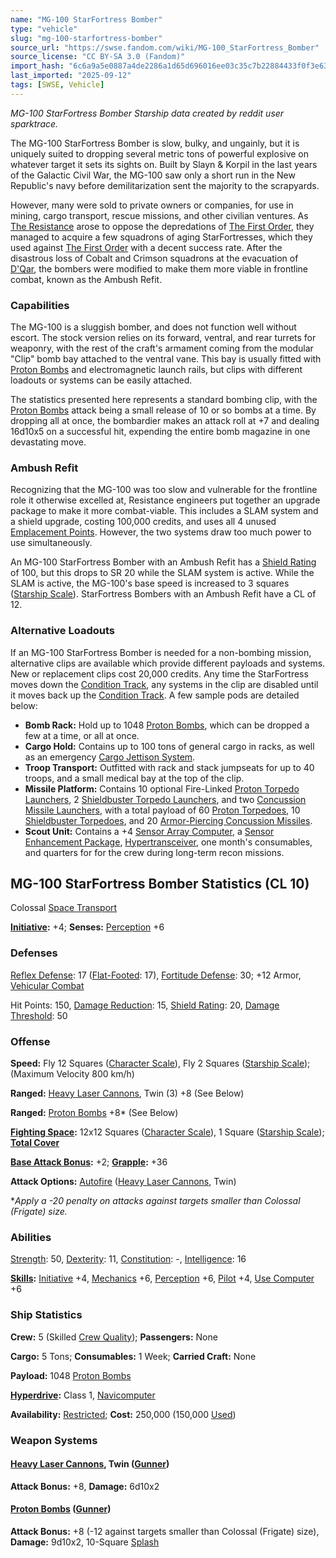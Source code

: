 ```yaml
---
name: "MG-100 StarFortress Bomber"
type: "vehicle"
slug: "mg-100-starfortress-bomber"
source_url: "https://swse.fandom.com/wiki/MG-100_StarFortress_Bomber"
source_license: "CC BY-SA 3.0 (Fandom)"
import_hash: "6c6a9a5e0887a4de2286a1d65d696016ee03c35c7b22884433f0f3e63ab8917d"
last_imported: "2025-09-12"
tags: [SWSE, Vehicle]
---
```

*MG-100 StarFortress Bomber Starship data created by reddit user sparktrace.*

The MG-100 StarFortress Bomber is slow, bulky, and ungainly, but it is uniquely suited to dropping several metric tons of powerful explosive on whatever target it sets its sights on. Built by Slayn & Korpil in the last years of the Galactic Civil War, the MG-100 saw only a short run in the New Republic's navy before demilitarization sent the majority to the scrapyards.

However, many were sold to private owners or companies, for use in mining, cargo transport, rescue missions, and other civilian ventures. As [The Resistance](https://swse.fandom.com/wiki/The_Resistance) arose to oppose the depredations of [The First Order](https://swse.fandom.com/wiki/The_First_Order), they managed to acquire a few squadrons of aging StarFortresses, which they used against [The First Order](https://swse.fandom.com/wiki/The_First_Order) with a decent success rate. After the disastrous loss of Cobalt and Crimson squadrons at the evacuation of [D'Qar](https://swse.fandom.com/wiki/D'Qar), the bombers were modified to make them more viable in frontline combat, known as the Ambush Refit.

### Capabilities
The MG-100 is a sluggish bomber, and does not function well without escort. The stock version relies on its forward, ventral, and rear turrets for weaponry, with the rest of the craft's armament coming from the modular "Clip" bomb bay attached to the ventral vane. This bay is usually fitted with [Proton Bombs](https://swse.fandom.com/wiki/Proton_Bombs) and electromagnetic launch rails, but clips with different loadouts or systems can be easily attached.

The statistics presented here represents a standard bombing clip, with the [Proton Bombs](https://swse.fandom.com/wiki/Proton_Bombs) attack being a small release of 10 or so bombs at a time. By dropping all at once, the bombardier makes an attack roll at +7 and dealing 16d10x5 on a successful hit, expending the entire bomb magazine in one devastating move.

### Ambush Refit
Recognizing that the MG-100 was too slow and vulnerable for the frontline role it otherwise excelled at, Resistance engineers put together an upgrade package to make it more combat-viable. This includes a SLAM system and a shield upgrade, costing 100,000 credits, and uses all 4 unused [Emplacement Points](https://swse.fandom.com/wiki/Emplacement_Points). However, the two systems draw too much power to use simultaneously.

An MG-100 StarFortress Bomber with an Ambush Refit has a [Shield Rating](https://swse.fandom.com/wiki/Shield_Rating) of 100, but this drops to SR 20 while the SLAM system is active. While the SLAM is active, the MG-100's base speed is increased to 3 squares ([Starship Scale](https://swse.fandom.com/wiki/Starship_Scale)). StarFortress Bombers with an Ambush Refit have a CL of 12.

### Alternative Loadouts
If an MG-100 StarFortress Bomber is needed for a non-bombing mission, alternative clips are available which provide different payloads and systems. New or replacement clips cost 20,000 credits. Any time the StarFortress moves down the [Condition Track](https://swse.fandom.com/wiki/Condition_Track), any systems in the clip are disabled until it moves back up the [Condition Track](https://swse.fandom.com/wiki/Condition_Track). A few sample pods are detailed below:

- **Bomb Rack:** Hold up to 1048 [Proton Bombs](https://swse.fandom.com/wiki/Proton_Bombs), which can be dropped a few at a time, or all at once.
- **Cargo Hold:** Contains up to 100 tons of general cargo in racks, as well as an emergency [Cargo Jettison System](https://swse.fandom.com/wiki/Cargo_Jettison_System).
- **Troop Transport:** Outfitted with rack and stack jumpseats for up to 40 troops, and a small medical bay at the top of the clip.
- **Missile Platform:** Contains 10 optional Fire-Linked [Proton Torpedo Launchers](https://swse.fandom.com/wiki/Proton_Torpedo_Launchers), 2 [Shieldbuster Torpedo Launchers](https://swse.fandom.com/wiki/Shieldbuster_Torpedo_Launchers), and two [Concussion Missile Launchers](https://swse.fandom.com/wiki/Concussion_Missile_Launchers), with a total payload of 60 [Proton Torpedoes](https://swse.fandom.com/wiki/Proton_Torpedoes), 10 [Shieldbuster Torpedoes](https://swse.fandom.com/wiki/Shieldbuster_Torpedoes), and 20 [Armor-Piercing Concussion Missiles](https://swse.fandom.com/wiki/Armor-Piercing_Concussion_Missiles).
- **Scout Unit:** Contains a +4 [Sensor Array Computer](https://swse.fandom.com/wiki/Sensor_Array_Computer), a [Sensor Enhancement Package](https://swse.fandom.com/wiki/Sensor_Enhancement_Package), [Hypertransceiver](https://swse.fandom.com/wiki/Hypertransceiver), one month's consumables, and quarters for for the crew during long-term recon missions.

## MG-100 StarFortress Bomber Statistics (CL 10)
Colossal [Space Transport](https://swse.fandom.com/wiki/Space_Transport)

**[Initiative](https://swse.fandom.com/wiki/Initiative):** +4; **Senses:** [Perception](https://swse.fandom.com/wiki/Perception) +6
### Defenses
[Reflex Defense](https://swse.fandom.com/wiki/Reflex_Defense_(Vehicles)): 17 ([Flat-Footed](https://swse.fandom.com/wiki/Flat-Footed): 17), [Fortitude Defense](https://swse.fandom.com/wiki/Fortitude_Defense_(Vehicles)): 30; +12 Armor, [Vehicular Combat](https://swse.fandom.com/wiki/Vehicular_Combat)

Hit Points: 150, [Damage Reduction](https://swse.fandom.com/wiki/Damage_Reduction): 15, [Shield Rating](https://swse.fandom.com/wiki/Shield_Rating): 20, [Damage Threshold](https://swse.fandom.com/wiki/Damage_Threshold_(Vehicles)): 50
### Offense
**Speed:** Fly 12 Squares ([Character Scale](https://swse.fandom.com/wiki/Character_Scale)), Fly 2 Squares ([Starship Scale](https://swse.fandom.com/wiki/Starship_Scale)); (Maximum Velocity 800 km/h)

**Ranged:** [Heavy Laser Cannons](https://swse.fandom.com/wiki/Heavy_Laser_Cannons), Twin (3) +8 (See Below)

**Ranged:** [Proton Bombs](https://swse.fandom.com/wiki/Proton_Bombs) +8* (See Below)

**[Fighting Space](https://swse.fandom.com/wiki/Fighting_Space):** 12x12 Squares ([Character Scale](https://swse.fandom.com/wiki/Character_Scale)), 1 Square ([Starship Scale](https://swse.fandom.com/wiki/Starship_Scale)); **[Total Cover](https://swse.fandom.com/wiki/Total_Cover)**

**[Base Attack Bonus](https://swse.fandom.com/wiki/Base_Attack_Bonus):** +2; **[Grapple](https://swse.fandom.com/wiki/Grapple):** +36

**Attack Options:** [Autofire](https://swse.fandom.com/wiki/Autofire_(Vehicle_Combat)) ([Heavy Laser Cannons](https://swse.fandom.com/wiki/Heavy_Laser_Cannons), Twin)

**Apply a -20 penalty on attacks against targets smaller than Colossal (Frigate) size.*
### Abilities
[Strength](https://swse.fandom.com/wiki/Strength): 50, [Dexterity](https://swse.fandom.com/wiki/Dexterity): 11, [Constitution](https://swse.fandom.com/wiki/Constitution): -, [Intelligence](https://swse.fandom.com/wiki/Intelligence): 16

**[Skills](https://swse.fandom.com/wiki/Skills):** [Initiative](https://swse.fandom.com/wiki/Initiative) +4, [Mechanics](https://swse.fandom.com/wiki/Mechanics) +6, [Perception](https://swse.fandom.com/wiki/Perception) +6, [Pilot](https://swse.fandom.com/wiki/Pilot) +4, [Use Computer](https://swse.fandom.com/wiki/Use_Computer) +6
### Ship Statistics
**Crew:** 5 (Skilled [Crew Quality](https://swse.fandom.com/wiki/Crew_Quality)); **Passengers:** None

**Cargo:** 5 Tons; **Consumables:** 1 Week; **Carried Craft:** None

**Payload:** 1048 [Proton Bombs](https://swse.fandom.com/wiki/Proton_Bombs)

**[Hyperdrive](https://swse.fandom.com/wiki/Hyperdrive):** Class 1, [Navicomputer](https://swse.fandom.com/wiki/Navicomputer)

**Availability:** [Restricted](https://swse.fandom.com/wiki/Restricted); **Cost:** 250,000 (150,000 [Used](https://swse.fandom.com/wiki/Used))
### Weapon Systems
#### **[Heavy Laser Cannons](https://swse.fandom.com/wiki/Heavy_Laser_Cannons), Twin ([Gunner](https://swse.fandom.com/wiki/Gunner))**
**Attack Bonus:** +8, **Damage:** 6d10x2
#### **[Proton Bombs](https://swse.fandom.com/wiki/Proton_Bombs)** **([Gunner](https://swse.fandom.com/wiki/Gunner))**
**Attack Bonus:** +8 (-12 against targets smaller than Colossal (Frigate) size), **Damage:** 9d10x2, 10-Square [Splash](https://swse.fandom.com/wiki/Splash)